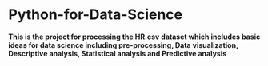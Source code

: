 # Python-for-Data-Science

**This is the project for processing the HR.csv dataset which includes basic ideas for data science including pre-processing, Data visualization, Descriptive analysis, Statistical analysis and Predictive analysis**
